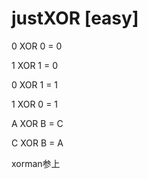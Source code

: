 # justXOR [easy]
0 XOR 0 = 0

1 XOR 1 = 0

0 XOR 1 = 1

1 XOR 0 = 1

A XOR B = C

C XOR B = A 

xorman参上